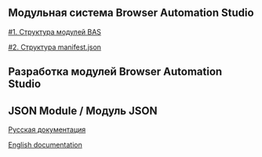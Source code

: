 ## Модульная система Browser Automation Studio

[#1. Структура модулей BAS](./modules-struct.html)

[#2. Структура manifest.json](./manifest-struct.html)

## Разработка модулей Browser Automation Studio

## JSON Module / Модуль JSON

[Русская документация](./jpath-documentation-ru.html)

[English documentation](./jpath-documentation-en.html)
